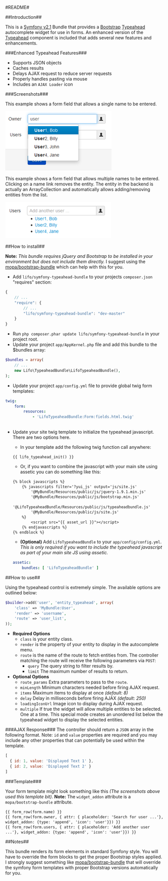 #README#

##Introduction##

This is a [Symfony v2.1](http://symfony.com/) Bundle that provides a 
[Bootstrap](http://twitter.github.com/bootstrap/) 
[Typeahead](http://twitter.github.com/bootstrap/javascript.html#typeahead) autocomplete widget for use in forms. 
An enhanced version of the [Typeahead](http://twitter.github.com/bootstrap/javascript.html#typeahead) component 
is included that adds several new features and enhancements.

###Enhanced Typeahead Features###

* Supports JSON objects
* Caches results
* Delays AJAX request to reduce server requests
* Properly handles pasting via mouse
* Includes an `AJAX Loader` icon

###Screenshots###

This example shows a form field that allows a single name to be entered.

![Typeahead (single) Example](Resources/doc/img/typeahead-single.png)

This example shows a form field that allows multiple names to be entered. Clicking on a name link removes the entity. 
The entity in the backend is actually an ArrayCollection and automatically allows adding/removing entities from the list.

![Typeahead (multiple) Example](Resources/doc/img/typeahead-multiple.png)

##How to install##

**Note:** *This bundle requires jQuery and Bootstrap to be installed in your environment but does not include them 
directly.* I suggest using the [mopa/bootstrap-bundle](https://packagist.org/packages/mopa/bootstrap-bundle) 
which can help with this for you.

* Add `lifo/symfony-typeahead-bundle` to your projects `composer.json` "requires" section:

```javascript
{
    // ...
    "require": {
        // ...
        "lifo/symfony-typeahead-bundle": "dev-master"
    }
}
```

* Run `php composer.phar update lifo/symfony-typeahead-bundle` in your project root.
* Update your project `app/AppKernel.php` file and add this bundle to the $bundles array:

```php
$bundles = array(
    // ...
    new Lifo\TypeaheadBundle\LifoTypeaheadBundle(),
);
```

* Update your project `app/config.yml` file to provide global twig form templates:

```yaml
twig:
    form:
        resources:
            - 'LifoTypeaheadBundle:Form:fields.html.twig'
        
```

* Update your site twig template to initialize the typeahead javascript. There are two options here.
    * In your template add the following twig function call anywhere:

    ```
    {{ lifo_typeahead_init() }}
    ```

    * Or, if you want to combine the javascript with your main site using assetic you can do something like this:
    
    ```
    {% block javascripts %}
        {% javascripts filter='?yui_js' output='js/site.js'
            '@MyBundle/Resources/public/js/jquery-1.9.1.min.js'
            '@MyBundle/Resources/public/js/bootstrap.min.js'
            '@LifoTypeaheadBundle/Resources/public/js/typeaheadbundle.js'
            '@MyBundle/Resources/public/js/site.js'
        %}
            <script src="{{ asset_url }}"></script>
        {% endjavascripts %}
    {% endblock %}
    ```

    * **(Optional)** Add `LifoTypeaheadBundle` to your `app/config/config.yml`. *This is only required if you want to include the typeahead javascript as part of your main site JS using assetic.*

    ```yaml
    assetic:
        bundles: [ 'LifoTypeaheadBundle' ]
    ```

##How to use##

Using the typeahead control is extremely simple. The available options are outlined below:

```php
$builder->add('user', 'entity_typeahead', array(
    'class' => 'MyBundle:User',
    'render' => 'username',
    'route' => 'user_list',
));
```

* **Required Options**
    * `class` is your entity class.
    * `render` is the property of your entity to display in the autocomplete menu.
    * `route` is the name of the route to fetch entities from. The controller matching the route will receive the following parameters via `POST`:
        * `query` The query string to filter results by.
        * `limit` The maximum number of results to return.
* **Optional Options**
    * `route_params` Extra parameters to pass to the `route`.
    * `minLength` Minimum characters needed before firing AJAX request.
    * `items` Maximum items to display at once *(default: 8)*
    * `delay` Delay in milliseconds before firing AJAX *(default: 250)*
    * `loadingIconUrl` Image icon to display during AJAX request.
    *  `multiple` If true the widget will allow multiple entities to be selected. One at a time. This special mode creates an unordered list below the typeahead widget to display the selected entities.

###AJAX Response###
The controller should return a `JSON` array in the following format. Note: `id` and `value` properties are required and you may include any other properties that can potentially be used within the template.

```javascript
[
  { id: 1, value: 'Displayed Text 1' },
  { id: 2, value: 'Displayed Text 2' }
]
```

###Template###

Your form template might look something like this *(The screenshots above used this template bit)*.
**Note:** The `widget_addon` attribute is a `mopa/bootstrap-bundle` attribute.

```twig
{{ form_row(form.name) }}
{{ form_row(form.owner, { attr: { placeholder: 'Search for user ...'}, widget_addon: {type: 'append', 'icon': 'user'}}) }}
{{ form_row(form.users, { attr: { placeholder: 'Add another user ...'}, widget_addon: {type: 'append', 'icon': 'user'}}) }}
```

##Notes##

This bundle renders its form elements in standard Symfony style. You will have to override the form blocks to get the proper Bootstrap styles applied. I strongly suggest something like [mopa/bootstrap-bundle](https://packagist.org/packages/mopa/bootstrap-bundle) that will override the symfony form templates with proper Bootstrap versions automatically for you.
